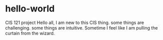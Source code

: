 # hello-world
CIS 121 project
Hello all,
I am new to this CIS thing. some things are challenging. some things are intuitive.
Sometime I feel like I am pulling the curtain from the wizard.
